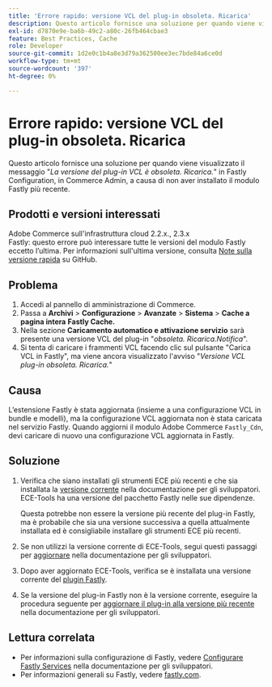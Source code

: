 ```yaml
---
title: 'Errore rapido: versione VCL del plug-in obsoleta. Ricarica'
description: Questo articolo fornisce una soluzione per quando viene visualizzato il messaggio "*La versione VCL del plug-in è obsoleta! Ricarica.*" in Fastly Configuration, nell’amministratore di Commerce, a causa della mancata installazione dell’ultimo modulo Fastly.
exl-id: d7870e9e-ba6b-49c2-a80c-26fb464cbae3
feature: Best Practices, Cache
role: Developer
source-git-commit: 1d2e0c1b4a8e3d79a362500ee3ec7bde84a6ce0d
workflow-type: tm+mt
source-wordcount: '397'
ht-degree: 0%

---
```


# Errore rapido: versione VCL del plug-in obsoleta. Ricarica

Questo articolo fornisce una soluzione per quando viene visualizzato il messaggio &quot;*La versione del plug-in VCL è obsoleta. Ricarica.*&quot; in Fastly Configuration, in Commerce Admin, a causa di non aver installato il modulo Fastly più recente.

## Prodotti e versioni interessati

Adobe Commerce sull&#39;infrastruttura cloud 2.2.x., 2.3.x<br>
Fastly: questo errore può interessare tutte le versioni del modulo Fastly eccetto l’ultima. Per informazioni sull&#39;ultima versione, consulta [Note sulla versione rapida](https://github.com/fastly/fastly-magento2/releases) su GitHub.

## Problema

1. Accedi al pannello di amministrazione di Commerce.
1. Passa a **Archivi** > **Configurazione** > **Avanzate** > **Sistema** > **Cache a pagina intera**   **Fastly Cache.**
1. Nella sezione **Caricamento automatico e attivazione servizio** sarà presente una versione VCL del plug-in &quot;*obsoleta. Ricarica.Notifica*&quot;.
1. Si tenta di caricare i frammenti VCL facendo clic sul pulsante &quot;Carica VCL in Fastly&quot;, ma viene ancora visualizzato l&#39;avviso &quot;*Versione VCL plug-in obsoleta. Ricarica.*&quot;

## Causa

L’estensione Fastly è stata aggiornata (insieme a una configurazione VCL in bundle e modelli), ma la configurazione VCL aggiornata non è stata caricata nel servizio Fastly. Quando aggiorni il modulo Adobe Commerce `Fastly_Cdn`, devi caricare di nuovo una configurazione VCL aggiornata in Fastly.

## Soluzione

1. Verifica che siano installati gli strumenti ECE più recenti e che sia installata la [versione corrente](https://experienceleague.adobe.com/docs/commerce-cloud-service/user-guide/release-notes/cloud-tools-suite.html?lang=it) nella documentazione per gli sviluppatori. ECE-Tools ha una versione del pacchetto Fastly nelle sue dipendenze.

   Questa potrebbe non essere la versione più recente del plug-in Fastly, ma è probabile che sia una versione successiva a quella attualmente installata ed è consigliabile installare gli strumenti ECE più recenti.

1. Se non utilizzi la versione corrente di ECE-Tools, segui questi passaggi per [aggiornare](https://experienceleague.adobe.com/docs/commerce-cloud-service/user-guide/dev-tools/ece-tools/update-package.html?lang=it) nella documentazione per gli sviluppatori.
1. Dopo aver aggiornato ECE-Tools, verifica se è installata una versione corrente del [plugin Fastly](https://github.com/fastly/fastly-magento2/tree/master/etc/vcl_snippets).
1. Se la versione del plug-in Fastly non è la versione corrente, eseguire la procedura seguente per [aggiornare il plug-in alla versione più recente](https://experienceleague.adobe.com/docs/commerce-cloud-service/user-guide/cdn/setup-fastly/fastly-configuration.html?lang=it#upgrade-the-fastly-module) nella documentazione per gli sviluppatori.

## Lettura correlata

* Per informazioni sulla configurazione di Fastly, vedere [Configurare Fastly Services](https://experienceleague.adobe.com/docs/commerce-cloud-service/user-guide/cdn/fastly.html?lang=it) nella documentazione per gli sviluppatori.
* Per informazioni generali su Fastly, vedere [fastly.com](https://www.fastly.com/).
